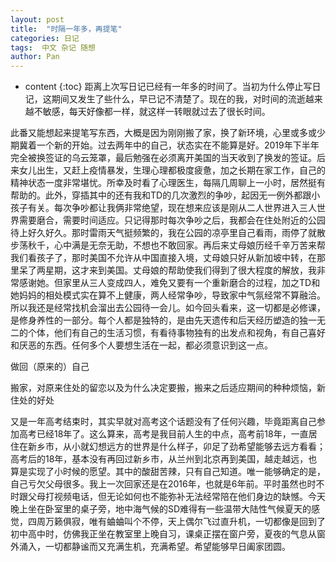 ```yaml
---
layout: post
title:  "时隔一年多，再提笔"
categories: 日记
tags:  中文 杂记 随想
author: Pan
---
```


* content
{:toc}
距离上次写日记已经有一年多的时间了。当初为什么停止写日记，这期间又发生了些什么，早已记不清楚了。现在的我，对时间的流逝越来越不敏感，每天好像都一样，就这样一转眼就过去了很长时间。











此番又能想起来提笔写东西，大概是因为刚刚搬了家，换了新环境，心里或多或少期冀着一个新的开始。过去两年中的自己，状态实在不能算是好。2019年下半年完全被换签证的乌云笼罩，最后勉强在必须离开美国的当天收到了换发的签证。后来女儿出生，又赶上疫情暴发，生理心理都极度疲惫，加之长期在家工作，自己的精神状态一度非常堪忧。所幸及时看了心理医生，每隔几周聊上一小时，居然挺有帮助的。此外，穿插其中的还有我和TD的几次激烈的争吵，起因无一例外都跟小孩子有关。每次争吵都让我俩非常绝望，现在想来应该是刚从二人世界进入三人世界需要磨合，需要时间适应。只记得那时每次争吵之后，我都会在住处附近的公园待上好久好久。那时雷雨天气挺频繁的，我在公园的凉亭里自己看雨，雨停了就散步荡秋千，心中满是无奈无助，不想也不敢回家。再后来丈母娘历经千辛万苦来帮我们看孩子了，那时美国不允许从中国直接入境，丈母娘只好从新加坡中转，在那里呆了两星期，这才来到美国。丈母娘的帮助使我们得到了很大程度的解放，我非常感谢她。但家里从三人变成四人，难免又要有一个重新磨合的过程，加之TD和她妈妈的相处模式实在算不上健康，两人经常争吵，导致家中气氛经常不算融洽。所以我还是经常找机会溜出去公园待一会儿。如今回头看来，这一切都是必修课，是修身养性的一部分。每个人都是独特的，是由先天遗传和后天经历塑造的独一无二的个体，他们有自己的生活习惯，有看待事物独有的出发点和视角，有自己喜好和厌恶的东西。任何多个人要想生活在一起，都必须意识到这一点。

做回（原来的）自己

搬家，对原来住处的留恋以及为什么决定要搬，搬来之后适应期间的种种烦恼，新住处的好处

又是一年高考结束时，其实早就对高考这个话题没有了任何兴趣，毕竟距离自己参加高考已经18年了。这么算来，高考是我目前人生的中点，高考前18年，一直居住在新乡市，从小就幻想远方的世界是什么样子，卯足了劲希望能够去远方看看；高考后的18年，基本没有再回过新乡市，从兰州到北京再到美国，越走越远，也算是实现了小时候的愿望。其中的酸甜苦辣，只有自己知道。唯一能够确定的是，自己亏欠父母很多。我上一次回家还是在2016年，也就是6年前。平时虽然也时不时跟父母打视频电话，但无论如何也不能弥补无法经常陪在他们身边的缺憾。今天晚上坐在卧室里的桌子旁，地中海气候的SD难得有一些温带大陆性气候夏天的感觉，四周万籁俱寂，唯有蛐蛐叫个不停，天上偶尔飞过直升机，一切都像是回到了初中高中时，仿佛我正坐在教室里上晚自习，课桌正摆在窗户旁，夏夜的气息从窗外涌入，一切都静谧而又充满生机，充满希望。希望能够早日阖家团圆。

